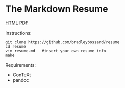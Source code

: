 The Markdown Resume
===================

[HTML](http://bradleybossard.github.io/resume)
[PDF](http://bradleybossard.github.io/resume/resume.pdf)

Instructions:

    git clone https://github.com/bradleybossard/resume
    cd resume
    vim resume.md   #insert your own resume info
    make

Requirements:

 * ConTeXt
 * pandoc
